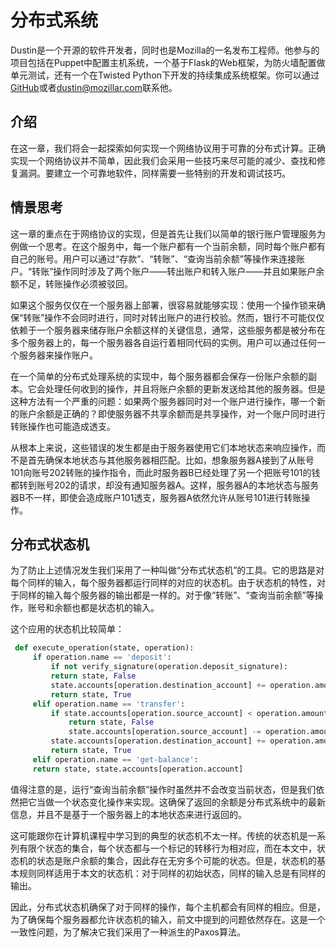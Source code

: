 
# 分布式系统
Dustin是一个开源的软件开发者，同时也是Mozilla的一名发布工程师。他参与的项目包括在Puppet中配置主机系统，一个基于Flask的Web框架，为防火墙配置做单元测试，还有一个在Twisted Python下开发的持续集成系统框架。你可以通过[GitHub](https://github.com/djmitche)或者<dustin@mozillar.com>联系他。
## 介绍
在这一章，我们将会一起探索如何实现一个网络协议用于可靠的分布式计算。正确实现一个网络协议并不简单，因此我们会采用一些技巧来尽可能的减少、查找和修复漏洞。要建立一个可靠地软件，同样需要一些特别的开发和调试技巧。
## 情景思考
这一章的重点在于网络协议的实现，但是首先让我们以简单的银行账户管理服务为例做一个思考。在这个服务中，每一个账户都有一个当前余额，同时每个账户都有自己的账号。用户可以通过“存款”、“转账”、“查询当前余额”等操作来连接账户。“转账”操作同时涉及了两个账户——转出账户和转入账户——并且如果账户余额不足，转账操作必须被驳回。  
  
如果这个服务仅仅在一个服务器上部署，很容易就能够实现：使用一个操作锁来确保“转账”操作不会同时进行，同时对转出账户的进行校验。然而，银行不可能仅仅依赖于一个服务器来储存账户余额这样的关键信息，通常，这些服务都是被分布在多个服务器上的，每一个服务器各自运行着相同代码的实例。用户可以通过任何一个服务器来操作账户。  
  
在一个简单的分布式处理系统的实现中，每个服务器都会保存一份账户余额的副本。它会处理任何收到的操作，并且将账户余额的更新发送给其他的服务器。但是这种方法有一个严重的问题：如果两个服务器同时对一个账户进行操作，哪一个新的账户余额是正确的？即使服务器不共享余额而是共享操作，对一个账户同时进行转账操作也可能造成透支。  
  
从根本上来说，这些错误的发生都是由于服务器使用它们本地状态来响应操作，而不是首先确保本地状态与其他服务器相匹配。比如，想象服务器A接到了从账号101向账号202转账的操作指令，而此时服务器B已经处理了另一个把账号101的钱都转到账号202的请求，却没有通知服务器A。这样，服务器A的本地状态与服务器B不一样，即使会造成账户101透支，服务器A依然允许从账号101进行转账操作。  
## 分布式状态机
为了防止上述情况发生我们采用了一种叫做“分布式状态机”的工具。它的思路是对每个同样的输入，每个服务器都运行同样的对应的状态机。由于状态机的特性，对于同样的输入每个服务器的输出都是一样的。对于像“转账”、“查询当前余额”等操作，账号和余额也都是状态机的输入。  
  
这个应用的状态机比较简单：
```python
 def execute_operation(state, operation):
     if operation.name == 'deposit':
         if not verify_signature(operation.deposit_signature):
         return state, False
         state.accounts[operation.destination_account] += operation.amount
         return state, True
     elif operation.name == 'transfer':
         if state.accounts[operation.source_account] < operation.amount:
             return state, False
             state.accounts[operation.source_account] -= operation.amount
         state.accounts[operation.destination_account] += operation.amount
         return state, True
     elif operation.name == 'get-balance':
     return state, state.accounts[operation.account]
 ```
值得注意的是，运行“查询当前余额”操作时虽然并不会改变当前状态，但是我们依然把它当做一个状态变化操作来实现。这确保了返回的余额是分布式系统中的最新信息，并且不是基于一个服务器上的本地状态来进行返回的。  
  
这可能跟你在计算机课程中学习到的典型的状态机不太一样。传统的状态机是一系列有限个状态的集合，每个状态都与一个标记的转移行为相对应，而在本文中，状态机的状态是账户余额的集合，因此存在无穷多个可能的状态。但是，状态机的基本规则同样适用于本文的状态机：对于同样的初始状态，同样的输入总是有同样的输出。  
  
因此，分布式状态机确保了对于同样的操作，每个主机都会有同样的相应。但是，为了确保每个服务器都允许状态机的输入，前文中提到的问题依然存在。这是一个一致性问题，为了解决它我们采用了一种派生的Paxos算法。  
